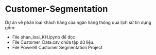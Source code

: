 # Customer-Segmentation
Dự án về phân loại khách hàng của ngân hàng thông qua lịch sử tín dụng gồm:
- File phan_loai_KH.ipynb để đọc
- File Customer_Data.csv chứa tập dữ liệu.
- File PowerBI Customer Segmentation Project
